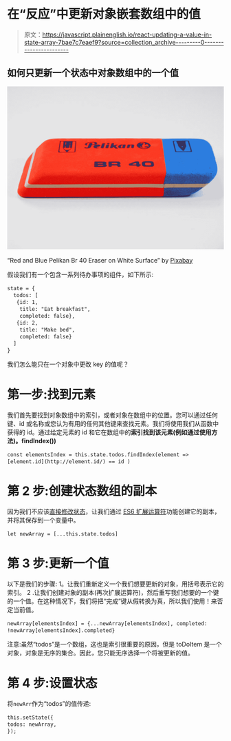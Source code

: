 # 在“反应”中更新对象嵌套数组中的值

> 原文：<https://javascript.plainenglish.io/react-updating-a-value-in-state-array-7bae7c7eaef9?source=collection_archive---------0----------------------->

## 如何只更新一个状态中对象数组中的一个值

![](img/1b858730ad1303dc96e670ac8c89e3a5.png)

“Red and Blue Pelikan Br 40 Eraser on White Surface” by [Pixabay](https://www.pexels.com/@pixabay)

假设我们有一个包含一系列待办事项的组件，如下所示:

```
state = {
  todos: [
   {id: 1, 
    title: "Eat breakfast",
    completed: false},
   {id: 2,
    title: "Make bed",
    completed: false}
  ]
}
```

我们怎么能只在一个对象中更改 key 的值呢？

# 第一步:找到元素

我们首先要找到对象数组中的索引，或者对象在数组中的位置。您可以通过任何键、id 或名称或您认为有用的任何其他键来查找元素。我们将使用我们从函数中获得的 id。通过给定元素的 id 和它在数组中的**索引找到该元素(例如通过使用方法)。findIndex())**

```
const elementsIndex = this.state.todos.findIndex(element => [element.id](http://element.id/) == id )
```

# 第 2 步:创建状态数组的副本

因为我们不应该[直接修改状态](https://reactjs.org/docs/state-and-lifecycle.html#do-not-modify-state-directly)，让我们通过 [ES6 扩展运算符](https://developer.mozilla.org/en-US/docs/Web/JavaScript/Reference/Operators/Spread_syntax)功能创建它的副本，并将其保存到一个变量中。

```
let newArray = [...this.state.todos]
```

# **第 3 步:更新一个值**

以下是我们的步骤:
1。让我们重新定义一个我们想要更新的对象，用括号表示它的索引。
2 .让我们创建对象的副本(再次扩展运算符)，然后重写我们想要的一个键的一个值。在这种情况下，我们将把“完成”键从假转换为真，所以我们使用！来否定当前值。

```
newArray[elementsIndex] = {...newArray[elementsIndex], completed: !newArray[elementsIndex].completed}
```

注意:虽然“todos”是一个数组，这也是索引很重要的原因，但是 toDoItem 是一个对象，对象是无序的集合。因此，您只能无序选择一个将被更新的值。

# 第 4 步:设置状态

将`newArr`作为“todos”的值传递:

```
this.setState({
todos: newArray,
});
```